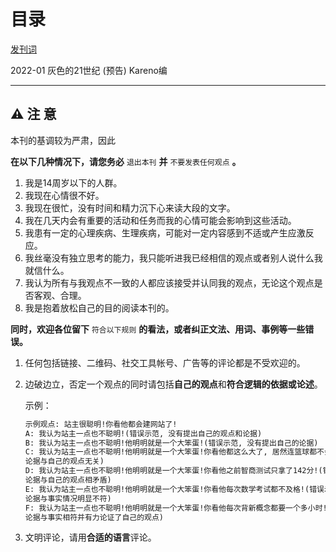# 目录

[发刊词](https://kmyoamoa.github.io/usfparty/fisheye/fisheye_introduction.md)

2022-01 灰色的21世纪 (预告) Kareno编

---

## ⚠ 注 意

本刊的基调较为严肃，因此

**在以下几种情况下，请您务必** `退出本刊` **并** `不要发表任何观点` **。**

1. 我是14周岁以下的人群。
2. 我现在心情很不好。
3. 我现在很忙，没有时间和精力沉下心来读大段的文字。
4. 我在几天内会有重要的活动和任务而我的心情可能会影响到这些活动。
5. 我患有一定的心理疾病、生理疾病，可能对一定内容感到不适或产生应激反应。
6. 我丝毫没有独立思考的能力，我只能听进我已经相信的观点或者别人说什么我就信什么。
7. 我认为所有与我观点不一致的人都应该接受并认同我的观点，无论这个观点是否客观、合理。
8. 我是抱着放松自己的目的阅读本刊的。

**同时，欢迎各位留下** `符合以下规则` **的看法，或者纠正文法、用词、事例等一些错误。**

1. 任何包括链接、二维码、社交工具帐号、广告等的评论都是不受欢迎的。

2. 边破边立，否定一个观点的同时请包括**自己的观点**和**符合逻辑的依据或论述**。

   示例：

   ```markdown
   示例观点: 站主很聪明!你看他都会建网站了!
   A: 我认为站主一点也不聪明!(错误示范, 没有提出自己的观点和论据)
   B: 我认为站主一点也不聪明!他明明就是一个大笨蛋!(错误示范, 没有提出自己的论据)
   C: 我认为站主一点也不聪明!他明明就是一个大笨蛋!你看他都这么大了, 居然连篮球都不会打!(错误示范, 
   论据与自己的观点无关)
   D: 我认为站主一点也不聪明!他明明就是一个大笨蛋!你看他之前智商测试只拿了142分!(错误示范,
   论据与自己的观点相矛盾)
   E: 我认为站主一点也不聪明!他明明就是一个大笨蛋!你看他每次数学考试都不及格!(错误示范,
   论据与事实情况明显不符)
   F: 我认为站主一点也不聪明!他明明就是一个大笨蛋!你看他每次背新概念都要一个多小时!(正确示范,
   论据与事实相符并有力论证了自己的观点)
   ```

3. 文明评论，请用**合适的语言**评论。
